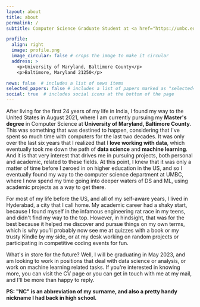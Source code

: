 ```yaml
---
layout: about
title: about
permalink: /
subtitle: Computer Science Graduate Student at <a href="https://umbc.edu/">University of Maryland, Baltimore County</a>.

profile:
  align: right
  image: profile.png
  image_circular: false # crops the image to make it circular
  address: >
    <p>University of Maryland, Baltimore County</p>
    <p>Baltimore, Maryland 21250</p>

news: false  # includes a list of news items
selected_papers: false # includes a list of papers marked as "selected={true}"
social: true  # includes social icons at the bottom of the page
---
```


After living for the first 24 years of my life in India, I found my way to the United States in August 2021, where I am currently pursuing my **Master's degree** in Computer Science at **University of Maryland, Baltimore County**. This was something that was destined to happen, considering that I've spent so much time with computers for the last two decades. It was only over the last six years that I realized that I **love working with data**, which eventually took me down the path of **data science** and **machine learning**. And it is that very interest that drives me in pursuing projects, both personal and academic, related to these fields. At this point, I knew that it was only a matter of time before I zeroed in on higher education in the US, and so I eventually found my way to the computer science department at UMBC, where I now spend my time going into deeper waters of DS and ML, using academic projects as a way to get there.

For most of my life before the US, and all of my self-aware years, I lived in Hyderabad, a city that I call home. My academic career had a shaky start, because I found myself in the infamous engineering rat race in my teens, and didn't find my way to the top. However, in hindsight, that was for the best because it helped me discover and pursue things on my own terms, which is why you'll probably now see me at quizzes with a book or my trusty Kindle by my side, or at my desk working on random projects or participating in competitive coding events for fun.

What's in store for the future? Well, I will be graduating in May 2023, and am looking to work in positions that deal with data science or analysis, or work on machine learning related tasks. If you're interested in knowing more, you can visit the CV page or you can get in touch with me at my mail, and I'll be more than happy to reply.

**PS: "NC" is an abbreviation of my surname, and also a pretty handy nickname I had back in high school.**

